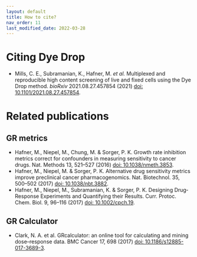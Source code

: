 ```yaml
---
layout: default
title: How to cite?
nav_order: 11
last_modified_date: 2022-03-28
---
```


# Citing Dye Drop

* Mills, C. E., Subramanian, K., Hafner, M. *et al.* Multiplexed and reproducible high content screening of live and fixed cells using the Dye Drop method. *bioRxiv* 2021.08.27.457854 (2021) [doi: 10.1101/2021.08.27.457854](https://doi.org/10.1101/2021.08.27.457854).

# Related publications

## GR metrics

* Hafner, M., Niepel, M., Chung, M. & Sorger, P. K. Growth rate inhibition metrics correct for confounders in measuring sensitivity to cancer drugs. Nat. Methods 13, 521–527 (2016) [doi: 10.1038/nmeth.3853](https://doi.org/10.1038/nmeth.3853).
* Hafner, M., Niepel, M. & Sorger, P. K. Alternative drug sensitivity metrics improve preclinical cancer pharmacogenomics. Nat. Biotechnol. 35, 500–502 (2017) [doi: 10.1038/nbt.3882](https://doi.org/10.1038/nbt.3882).
* Hafner, M., Niepel, M., Subramanian, K. & Sorger, P. K. Designing Drug‐Response Experiments and Quantifying their Results. Curr. Protoc. Chem. Biol. 9, 96–116 (2017) [doi: 10.1002/cpch.19](https://doi.org/10.1002/cpch.19).

## GR Calculator

* Clark, N. A. et al. GRcalculator: an online tool for calculating and mining dose–response data. BMC Cancer 17, 698 (2017) [doi: 10.1186/s12885-017-3689-3](https://doi.org/10.1186/s12885-017-3689-3).

